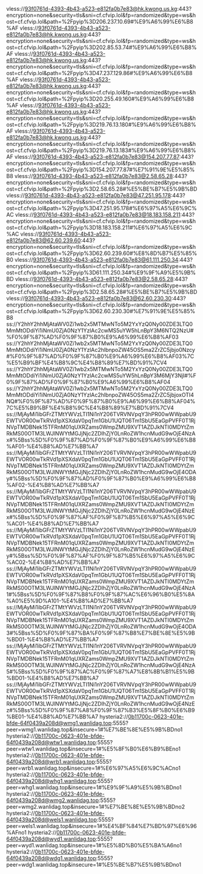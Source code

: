 vless://93f0761d-4393-4b43-a523-e812fa0b7e83@hk.kwong.us.kg:443?encryption=none&security=tls&sni=cf.cfvip.lol&fp=randomized&type=ws&host=cf.cfvip.lol&path=%2Fpyip%3D206.237.10.69#%E9%A6%99%E6%B8%AF
vless://93f0761d-4393-4b43-a523-e812fa0b7e83@hk.kwong.us.kg:443?encryption=none&security=tls&sni=cf.cfvip.lol&fp=randomized&type=ws&host=cf.cfvip.lol&path=%2Fpyip%3D202.85.53.74#%E9%A6%99%E6%B8%AF
vless://93f0761d-4393-4b43-a523-e812fa0b7e83@hk.kwong.us.kg:443?encryption=none&security=tls&sni=cf.cfvip.lol&fp=randomized&type=ws&host=cf.cfvip.lol&path=%2Fpyip%3D47.237.129.86#%E9%A6%99%E6%B8%AF
vless://93f0761d-4393-4b43-a523-e812fa0b7e83@hk.kwong.us.kg:443?encryption=none&security=tls&sni=cf.cfvip.lol&fp=randomized&type=ws&host=cf.cfvip.lol&path=%2Fpyip%3D20.255.49.160#%E9%A6%99%E6%B8%AF
vless://93f0761d-4393-4b43-a523-e812fa0b7e83@hk.kwong.us.kg:443?encryption=none&security=tls&sni=cf.cfvip.lol&fp=randomized&type=ws&host=cf.cfvip.lol&path=%2Fpyip%3D219.76.13.180#%E9%A6%99%E6%B8%AF
vless://93f0761d-4393-4b43-a523-e812fa0b7e83@hk.kwong.us.kg:443?encryption=none&security=tls&sni=cf.cfvip.lol&fp=randomized&type=ws&host=cf.cfvip.lol&path=%2Fpyip%3D219.76.13.183#%E9%A6%99%E6%B8%AF
vless://93f0761d-4393-4b43-a523-e812fa0b7e83@154.207.77.87:443?encryption=none&security=tls&sni=cf.cfvip.lol&fp=randomized&type=ws&host=cf.cfvip.lol&path=%2Fpyip%3D154.207.77.87#%E7%91%9E%E5%85%B8
vless://93f0761d-4393-4b43-a523-e812fa0b7e83@2.58.65.28:443?encryption=none&security=tls&sni=cf.cfvip.lol&fp=randomized&type=ws&host=cf.cfvip.lol&path=%2Fpyip%3D2.58.65.28#%E5%BE%B7%E5%9B%BD
vless://93f0761d-4393-4b43-a523-e812fa0b7e83@47.251.95.178:443?encryption=none&security=tls&sni=cf.cfvip.lol&fp=randomized&type=ws&host=cf.cfvip.lol&path=%2Fpyip%3D47.251.95.178#%E6%97%A5%E6%9C%AC
vless://93f0761d-4393-4b43-a523-e812fa0b7e83@18.183.158.211:443?encryption=none&security=tls&sni=cf.cfvip.lol&fp=randomized&type=ws&host=cf.cfvip.lol&path=%2Fpyip%3D18.183.158.211#%E6%97%A5%E6%9C%AC
vless://93f0761d-4393-4b43-a523-e812fa0b7e83@62.60.239.60:443?encryption=none&security=tls&sni=cf.cfvip.lol&fp=randomized&type=ws&host=cf.cfvip.lol&path=%2Fpyip%3D62.60.239.60#%E8%8D%B7%E5%85%B0
vless://93f0761d-4393-4b43-a523-e812fa0b7e83@61.111.250.34:443?encryption=none&security=tls&sni=cf.cfvip.lol&fp=randomized&type=ws&host=cf.cfvip.lol&path=%2Fpyip%3D61.111.250.34#%E9%9F%A9%E5%9B%BD
vless://93f0761d-4393-4b43-a523-e812fa0b7e83@2.58.65.28:443?encryption=none&security=tls&sni=cf.cfvip.lol&fp=randomized&type=ws&host=cf.cfvip.lol&path=%2Fpyip%3D2.58.65.28#%E5%BE%B7%E5%9B%BD
vless://93f0761d-4393-4b43-a523-e812fa0b7e83@62.60.230.30:443?encryption=none&security=tls&sni=cf.cfvip.lol&fp=randomized&type=ws&host=cf.cfvip.lol&path=%2Fpyip%3D62.60.230.30#%E7%91%9E%E5%85%B8
ss://Y2hhY2hhMjAtaWV0Zi1wb2x5MTMwNTo5M2YxYzQ0Ny00ZDE3LTQ0MmMtODdiYi1iNmU0ZjA0NzY1YzlAc2cwMS5uYW5hLnBpY3M6NTQ2NzU#%F0%9F%87%AD%F0%9F%87%B0%E9%A6%99%E6%B8%AF03
ss://Y2hhY2hhMjAtaWV0Zi1wb2x5MTMwNTo5M2YxYzQ0Ny00ZDE3LTQ0MmMtODdiYi1iNmU0ZjA0NzY1YzlAc2hlbnpoZW45OS5ma2ZrZC5jbjo0Nzcy#%F0%9F%87%AD%F0%9F%87%B0%E9%A6%99%E6%B8%AF03%7C%E5%B9%BF%E4%B8%9C%E4%B8%89%E7%BD%91%7CV4
ss://Y2hhY2hhMjAtaWV0Zi1wb2x5MTMwNTo5M2YxYzQ0Ny00ZDE3LTQ0MmMtODdiYi1iNmU0ZjA0NzY1YzlAc2cwMS5uYW5hLnBpY3M6MjY3NjI#%F0%9F%87%AD%F0%9F%87%B0%E9%A6%99%E6%B8%AF04
ss://Y2hhY2hhMjAtaWV0Zi1wb2x5MTMwNTo5M2YxYzQ0Ny00ZDE3LTQ0MmMtODdiYi1iNmU0ZjA0NzY1YzlAc2hlbnpoZW45OS5ma2ZrZC5jbjoxOTI4NQ#%F0%9F%87%AD%F0%9F%87%B0%E9%A6%99%E6%B8%AF04%7C%E5%B9%BF%E4%B8%9C%E4%B8%89%E7%BD%91%7CV4
ss://MjAyMi1ibGFrZTMtYWVzLTI1Ni1nY206TVRVNVpqY3hPR00wWWpabU9EWTVOR00wTkRVd1pXSXdaV0pqTm1GbU1UQT06Tm1SbU5EaGpPVFF0T1RjNVpTMDBNek15TFRnM01qUXRZams0WmpZMU9XVT1AZDJkNTI0MDYtZmRkMS00OTM3LWJlNWYtMGJjNjc2ZDlhZjY0LnRoZW1hcnMudG9wOjE4NzAx#%5Bss%5D%F0%9F%87%AD%F0%9F%87%B0%E9%A6%99%E6%B8%AF01-%E4%B8%AD%E7%BB%A7
ss://MjAyMi1ibGFrZTMtYWVzLTI1Ni1nY206TVRVNVpqY3hPR00wWWpabU9EWTVOR00wTkRVd1pXSXdaV0pqTm1GbU1UQT06Tm1SbU5EaGpPVFF0T1RjNVpTMDBNek15TFRnM01qUXRZams0WmpZMU9XVT1AZDJkNTI0MDYtZmRkMS00OTM3LWJlNWYtMGJjNjc2ZDlhZjY0LnRoZW1hcnMudG9wOjE4ODAy#%5Bss%5D%F0%9F%87%AD%F0%9F%87%B0%E9%A6%99%E6%B8%AF02-%E4%B8%AD%E7%BB%A7
ss://MjAyMi1ibGFrZTMtYWVzLTI1Ni1nY206TVRVNVpqY3hPR00wWWpabU9EWTVOR00wTkRVd1pXSXdaV0pqTm1GbU1UQT06Tm1SbU5EaGpPVFF0T1RjNVpTMDBNek15TFRnM01qUXRZams0WmpZMU9XVT1AZDJkNTI0MDYtZmRkMS00OTM3LWJlNWYtMGJjNjc2ZDlhZjY0LnRoZW1hcnMudG9wOjE4NzEx#%5Bss%5D%F0%9F%87%AF%F0%9F%87%B5%E6%97%A5%E6%9C%AC01-%E4%B8%AD%E7%BB%A7
ss://MjAyMi1ibGFrZTMtYWVzLTI1Ni1nY206TVRVNVpqY3hPR00wWWpabU9EWTVOR00wTkRVd1pXSXdaV0pqTm1GbU1UQT06Tm1SbU5EaGpPVFF0T1RjNVpTMDBNek15TFRnM01qUXRZams0WmpZMU9XVT1AZDJkNTI0MDYtZmRkMS00OTM3LWJlNWYtMGJjNjc2ZDlhZjY0LnRoZW1hcnMudG9wOjE4NzEy#%5Bss%5D%F0%9F%87%AF%F0%9F%87%B5%E6%97%A5%E6%9C%AC02-%E4%B8%AD%E7%BB%A7
ss://MjAyMi1ibGFrZTMtYWVzLTI1Ni1nY206TVRVNVpqY3hPR00wWWpabU9EWTVOR00wTkRVd1pXSXdaV0pqTm1GbU1UQT06Tm1SbU5EaGpPVFF0T1RjNVpTMDBNek15TFRnM01qUXRZams0WmpZMU9XVT1AZDJkNTI0MDYtZmRkMS00OTM3LWJlNWYtMGJjNjc2ZDlhZjY0LnRoZW1hcnMudG9wOjE4NzA1#%5Bss%5D%F0%9F%87%B8%F0%9F%87%AC%E6%96%B0%E5%8A%A0%E5%9D%A101-%E4%B8%AD%E7%BB%A7
ss://MjAyMi1ibGFrZTMtYWVzLTI1Ni1nY206TVRVNVpqY3hPR00wWWpabU9EWTVOR00wTkRVd1pXSXdaV0pqTm1GbU1UQT06Tm1SbU5EaGpPVFF0T1RjNVpTMDBNek15TFRnM01qUXRZams0WmpZMU9XVT1AZDJkNTI0MDYtZmRkMS00OTM3LWJlNWYtMGJjNjc2ZDlhZjY0LnRoZW1hcnMudG9wOjE4ODA3#%5Bss%5D%F0%9F%87%BA%F0%9F%87%B8%E7%BE%8E%E5%9B%BD01-%E4%B8%AD%E7%BB%A7
ss://MjAyMi1ibGFrZTMtYWVzLTI1Ni1nY206TVRVNVpqY3hPR00wWWpabU9EWTVOR00wTkRVd1pXSXdaV0pqTm1GbU1UQT06Tm1SbU5EaGpPVFF0T1RjNVpTMDBNek15TFRnM01qUXRZams0WmpZMU9XVT1AZDJkNTI0MDYtZmRkMS00OTM3LWJlNWYtMGJjNjc2ZDlhZjY0LnRoZW1hcnMudG9wOjE4NzA5#%5Bss%5D%F0%9F%87%AC%F0%9F%87%A7%E8%8B%B1%E5%9B%BD01-%E4%B8%AD%E7%BB%A7
ss://MjAyMi1ibGFrZTMtYWVzLTI1Ni1nY206TVRVNVpqY3hPR00wWWpabU9EWTVOR00wTkRVd1pXSXdaV0pqTm1GbU1UQT06Tm1SbU5EaGpPVFF0T1RjNVpTMDBNek15TFRnM01qUXRZams0WmpZMU9XVT1AZDJkNTI0MDYtZmRkMS00OTM3LWJlNWYtMGJjNjc2ZDlhZjY0LnRoZW1hcnMudG9wOjE4NzEz#%5Bss%5D%F0%9F%87%A8%F0%9F%87%B3%E5%8F%B0%E6%B9%BE01-%E4%B8%AD%E7%BB%A7
hysteria2://0b11700c-0623-401e-bfde-64f0439a208d@wmg1.wanlidag.top:5555?peer=wmg1.wanlidag.top&insecure=1#%E7%BE%8E%E5%9B%BDno1
hysteria2://0b11700c-0623-401e-bfde-64f0439a208d@wtw1.wanlidag.top:5555?peer=wtw1.wanlidag.top&insecure=1#%E5%8F%B0%E6%B9%BEno1
hysteria2://0b11700c-0623-401e-bfde-64f0439a208d@wrb1.wanlidag.top:5555?peer=wrb1.wanlidag.top&insecure=1#%E6%97%A5%E6%9C%ACno1
hysteria2://0b11700c-0623-401e-bfde-64f0439a208d@whg1.wanlidag.top:5555?peer=whg1.wanlidag.top&insecure=1#%E9%9F%A9%E5%9B%BDno1
hysteria2://0b11700c-0623-401e-bfde-64f0439a208d@wmg2.wanlidag.top:5555?peer=wmg2.wanlidag.top&insecure=1#%E7%BE%8E%E5%9B%BDno2
hysteria2://0b11700c-0623-401e-bfde-64f0439a208d@wels1.wanlidag.top:5555?peer=wels1.wanlidag.top&insecure=1#%E4%BF%84%E7%BD%97%E6%96%AFno1
hysteria2://0b11700c-0623-401e-bfde-64f0439a208d@wyd1.wanlidag.top:5555?peer=wyd1.wanlidag.top&insecure=1#%E5%8D%B0%E5%BA%A6no1
hysteria2://0b11700c-0623-401e-bfde-64f0439a208d@wdg1.wanlidag.top:5555?peer=wdg1.wanlidag.top&insecure=1#%E5%BE%B7%E5%9B%BDno1